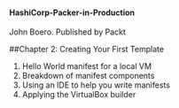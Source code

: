 #### HashiCorp-Packer-in-Production
John Boero. Published by Packt

##Chapter 2: Creating Your First Template
1. Hello World manifest for a local VM
2. Breakdown of manifest components
3. Using an IDE to help you write manifests
4. Applying the VirtualBox builder
